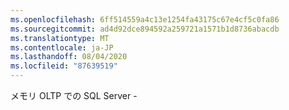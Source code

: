 ```yaml
---
ms.openlocfilehash: 6ff514559a4c13e1254fa43175c67e4cf5c0fa86
ms.sourcegitcommit: ad4d92dce894592a259721a1571b1d8736abacdb
ms.translationtype: MT
ms.contentlocale: ja-JP
ms.lasthandoff: 08/04/2020
ms.locfileid: "87639519"
---
```

メモリ OLTP での SQL Server \-

